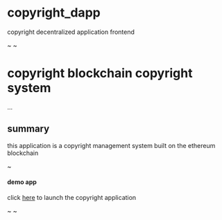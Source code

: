 # copyright_dapp
copyright decentralized application frontend


~
~
# copyright blockchain copyright system

...
## summary

this application is a copyright management system built on the ethereum blockchain

~
#### demo app

click [here](frontend/index.html) to launch the copyright application 

~
~

